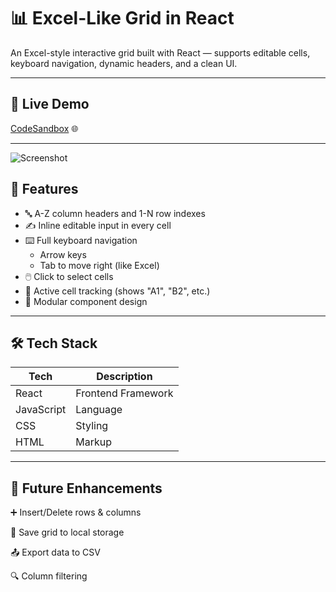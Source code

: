 # 📊 Excel-Like Grid in React

An Excel-style interactive grid built with React — supports editable cells, keyboard navigation, dynamic headers, and a clean UI.

---

## 🚀 Live Demo

[CodeSandbox](https://codesandbox.io/) 🌐

---

![Screenshot](./assets/screenshot.png)

## 🧠 Features

- 🔤 A-Z column headers and 1-N row indexes
- ✍️ Inline editable input in every cell
- ⌨️ Full keyboard navigation
  - Arrow keys
  - Tab to move right (like Excel)
- 🖱️ Click to select cells
- 📍 Active cell tracking (shows "A1", "B2", etc.)
- 🧩 Modular component design

---

## 🛠 Tech Stack

| Tech         | Description                 |
|--------------|-----------------------------|
| React        | Frontend Framework          |
| JavaScript   | Language                    |
| CSS          | Styling                     |
| HTML         | Markup                      |

---


## 🧠 Future Enhancements

➕ Insert/Delete rows & columns

💾 Save grid to local storage

📤 Export data to CSV

🔍 Column filtering


